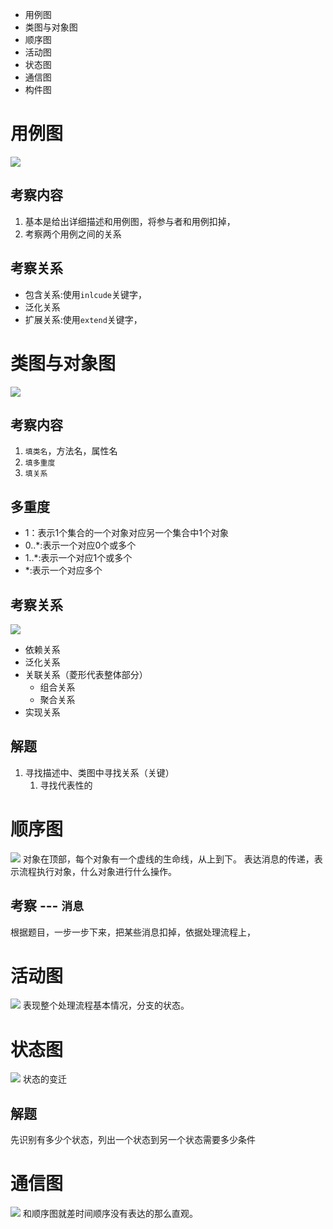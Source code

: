 - 用例图
- 类图与对象图
- 顺序图
- 活动图
- 状态图
- 通信图
- 构件图

# 用例图
![](/UML设计/img/用例图.jpg)

## 考察内容
1. 基本是给出详细描述和用例图，将参与者和用例扣掉，
2. 考察两个用例之间的关系

## 考察关系
- 包含关系:使用`inlcude`关键字，
- 泛化关系
- 扩展关系:使用`extend`关键字，




# 类图与对象图
![](/UML设计/img/类图.jpg)

## 考察内容
1. `填类名`，方法名，属性名
2. `填多重度`
3. `填关系`

## 多重度
- 1：表示1个集合的一个对象对应另一个集合中1个对象
- 0..*:表示一个对应0个或多个
- 1..*:表示一个对应1个或多个
- *:表示一个对应多个

## 考察关系
![](/面向对象/img/关系符号.jpg)
- 依赖关系
- 泛化关系
- 关联关系（菱形代表整体部分）
  - 组合关系
  - 聚合关系
- 实现关系

## 解题
1. 寻找描述中、类图中寻找关系（关键）
   1. 寻找代表性的


# 顺序图
![](/UML设计/img/顺序图.jpg)
对象在顶部，每个对象有一个虚线的生命线，从上到下。
表达消息的传递，表示流程执行对象，什么对象进行什么操作。

## 考察 --- `消息`
根据题目，一步一步下来，把某些消息扣掉，依据处理流程上，

# 活动图
![](/UML设计/img/活动图.jpg)
表现整个处理流程基本情况，分支的状态。


# 状态图
![](/UML设计/img/状态图.jpg)
状态的变迁

## 解题
先识别有多少个状态，列出一个状态到另一个状态需要多少条件


# 通信图
![](/UML设计/img/通信图.jpg)
和顺序图就差时间顺序没有表达的那么直观。